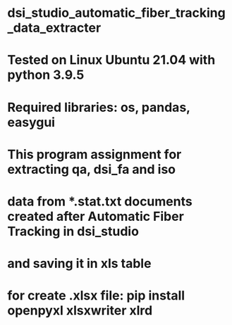 # dsi_studio_automatic_fiber_tracking_data_extracter

# Tested on Linux Ubuntu 21.04 with python 3.9.5
# Required libraries: os, pandas, easygui
# This program assignment for extracting qa, dsi_fa and iso
# data from *.stat.txt documents created after Automatic Fiber Tracking in dsi_studio
# and saving it in xls table
# for create .xlsx file:  pip install openpyxl xlsxwriter xlrd
